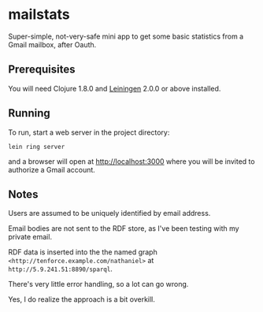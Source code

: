 # mailstats

Super-simple, not-very-safe mini app to get some basic statistics from a Gmail mailbox, after Oauth.

## Prerequisites

You will need Clojure 1.8.0 and [Leiningen][] 2.0.0 or above installed.

[leiningen]: https://github.com/technomancy/leiningen

## Running

To run, start a web server in the project directory:

    lein ring server

and a browser will open at [http://localhost:3000](http://localhost:3000) where you will be invited to authorize a Gmail account.

## Notes

Users are assumed to be uniquely identified by email address.

Email bodies are not sent to the RDF store, as I've been testing with my private email.

RDF data is inserted into the the named graph `<http://tenforce.example.com/nathaniel>` at  `http://5.9.241.51:8890/sparql`.

There's very little error handling, so a lot can go wrong.

Yes, I do realize the approach is a bit overkill.